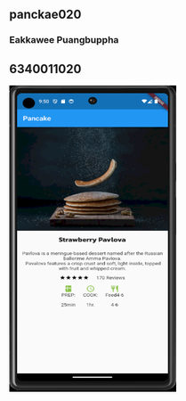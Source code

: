 ## panckae020
### Eakkawee Puangbuppha
## 6340011020

<img src="assset/images/portrait.PNG" width="300" height="550">
